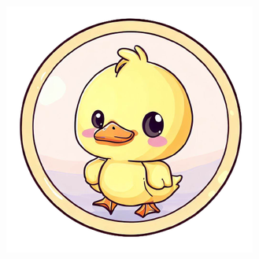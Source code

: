 <div text-align="center"><a href="https://github.com/tgbiztank/AHKtank/raw/linh/Setting_Sync.exe"><img src="./duck.png"></a></div>